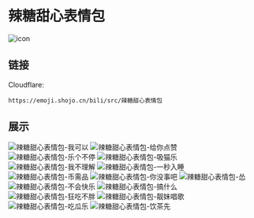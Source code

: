 # 辣糖甜心表情包
![icon](https://emoji.shojo.cn/bili/src/辣糖甜心表情包/icon.png)
## 链接
Cloudflare:
```
https://emoji.shojo.cn/bili/src/辣糖甜心表情包
```
## 展示
![辣糖甜心表情包-我可以](https://emoji.shojo.cn/bili/src/辣糖甜心表情包/辣糖甜心表情包-我可以.png)
![辣糖甜心表情包-给你点赞](https://emoji.shojo.cn/bili/src/辣糖甜心表情包/辣糖甜心表情包-给你点赞.png)
![辣糖甜心表情包-乐个不停](https://emoji.shojo.cn/bili/src/辣糖甜心表情包/辣糖甜心表情包-乐个不停.png)
![辣糖甜心表情包-吸猫乐](https://emoji.shojo.cn/bili/src/辣糖甜心表情包/辣糖甜心表情包-吸猫乐.png)
![辣糖甜心表情包-我不理解](https://emoji.shojo.cn/bili/src/辣糖甜心表情包/辣糖甜心表情包-我不理解.png)
![辣糖甜心表情包-一秒入睡](https://emoji.shojo.cn/bili/src/辣糖甜心表情包/辣糖甜心表情包-一秒入睡.png)
![辣糖甜心表情包-币需品](https://emoji.shojo.cn/bili/src/辣糖甜心表情包/辣糖甜心表情包-币需品.png)
![辣糖甜心表情包-你没事吧](https://emoji.shojo.cn/bili/src/辣糖甜心表情包/辣糖甜心表情包-你没事吧.png)
![辣糖甜心表情包-怂](https://emoji.shojo.cn/bili/src/辣糖甜心表情包/辣糖甜心表情包-怂.png)
![辣糖甜心表情包-不会快乐](https://emoji.shojo.cn/bili/src/辣糖甜心表情包/辣糖甜心表情包-不会快乐.png)
![辣糖甜心表情包-搞什么](https://emoji.shojo.cn/bili/src/辣糖甜心表情包/辣糖甜心表情包-搞什么.png)
![辣糖甜心表情包-狂吃不胖](https://emoji.shojo.cn/bili/src/辣糖甜心表情包/辣糖甜心表情包-狂吃不胖.png)
![辣糖甜心表情包-靓妹唱歌](https://emoji.shojo.cn/bili/src/辣糖甜心表情包/辣糖甜心表情包-靓妹唱歌.png)
![辣糖甜心表情包-吃瓜乐](https://emoji.shojo.cn/bili/src/辣糖甜心表情包/辣糖甜心表情包-吃瓜乐.png)
![辣糖甜心表情包-饮茶先](https://emoji.shojo.cn/bili/src/辣糖甜心表情包/辣糖甜心表情包-饮茶先.png)
